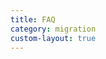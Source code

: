 ```yaml
---
title: FAQ
category: migration
custom-layout: true
---
```


<script setup>
  import TheFAQ from "@/views/migration/TheFAQ.vue"
</script>
<TheFAQ />